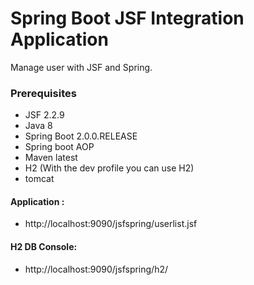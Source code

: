 # Spring Boot JSF Integration Application
Manage user with JSF and Spring.

### Prerequisites
- JSF 2.2.9
- Java 8
- Spring Boot 2.0.0.RELEASE 
- Spring boot AOP
- Maven latest
- H2 (With the dev profile you can use H2)
- tomcat


####  Application :
- http://localhost:9090/jsfspring/userlist.jsf
####   H2 DB Console:
-  http://localhost:9090/jsfspring/h2/
